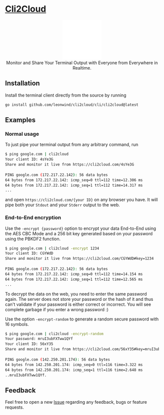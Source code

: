 # <a href="https://cli2cloud.com">Cli2Cloud</a>


<p align="center">
<a href="https://cli2cloud.com">
    <img src="webapp/src/assets/cloudWhite.png" width="128" alt="Cli2Cloud Logo"/>
</a>
<br/>
Monitor and Share Your Terminal Output with Everyone from Everywhere in Realtime.
</p>

## Installation
Install the terminal client directly from the source by running
```bash
go install github.com/leonwind/cli2cloud/cli/cli2cloud@latest
```

## Examples
### Normal usage
To just pipe your terminal output from any arbitrary command, run
```bash
$ ping google.com | cli2cloud
Your client ID: 4sYe3G
Share and monitor it live from https://cli2cloud.com/4sYe3G

PING google.com (172.217.22.142): 56 data bytes
64 bytes from 172.217.22.142: icmp_seq=0 ttl=112 time=12.306 ms
64 bytes from 172.217.22.142: icmp_seq=1 ttl=112 time=14.317 ms
...
```

and open `https://cli2cloud.com/{your ID}` on any browser you have.
It will pipe both your `Stdout` and your `Stderr` output to the web.

### End-to-End encryption
Use the `-encrypt {password}` option to encrypt your data End-to-End using the AES CBC Mode and a 256 bit key generated based on your password using the PBKDF2 function.
```bash
$ ping google.com | cli2cloud -encrypt 1234
Your client ID: CGYWdD
Share and monitor it live from https://cli2cloud.com/CGYWdD#key=1234

PING google.com (172.217.22.142): 56 data bytes
64 bytes from 172.217.22.142: icmp_seq=0 ttl=112 time=14.154 ms
64 bytes from 172.217.22.142: icmp_seq=1 ttl=112 time=12.565 ms
...
```

To decrypt the data on the web, you need to enter the same password again. The server does not store your password or the hash of it and thus can't validate if your password is either correct or incorrect. You will see complete garbage if you enter a wrong password :)

Use the option `-encrypt-random` to generate a random secure password with 16 symbols.
```bash
$ ping google.com | cli2cloud -encrypt-random
Your password: mruI3ubFXTww1QYf
Your client ID: 56xY35
Share and monitor it live from https://cli2cloud.com/56xY35#key=mruI3ubFXTww1QYf

PING google.com (142.250.201.174): 56 data bytes
64 bytes from 142.250.201.174: icmp_seq=0 ttl=116 time=3.322 ms
64 bytes from 142.250.201.174: icmp_seq=1 ttl=116 time=2.648 ms
..mruI3ubFXTww1QYf.
```

## Feedback
Feel free to open a new [Issue](https://github.com/leonwind/cli2cloud/issues) regarding any feedback, bugs or feature requests.
